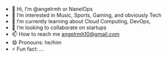 - 👋 Hi, I’m @angelrmh or NanelOps
- 👀 I’m interested in Music, Sports, Gaming, and obviously Tech
- 🌱 I’m currently learning about Cloud Computing, DevOps, 
- 💞️ I’m looking to collaborate on startups
- 📫 How to reach me angelrmh10@gmail.com
- 😄 Pronouns: he/him
- ⚡ Fun fact: ...

<!---
angelrmh/angelrmh is a ✨ special ✨ repository because its `README.md` (this file) appears on your GitHub profile.
You can click the Preview link to take a look at your changes.
--->

